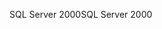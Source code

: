 <span data-ttu-id="4fbb6-101">SQL Server 2000</span><span class="sxs-lookup"><span data-stu-id="4fbb6-101">SQL Server 2000</span></span>